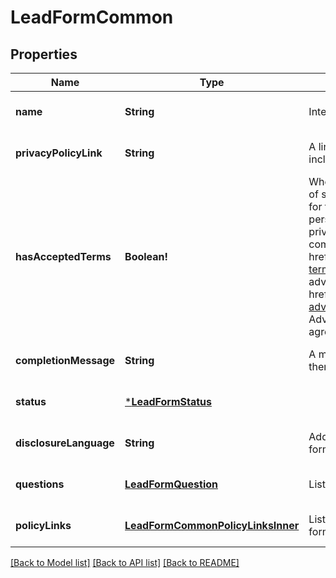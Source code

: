 # LeadFormCommon

## Properties
Name | Type | Description | Notes
------------ | ------------- | ------------- | -------------
**name** | **String** | Internal name of the lead form. | [optional] [default to null]
**privacyPolicyLink** | **String** | A link to the advertiser&#39;s privacy policy. This will be included in the lead form&#39;s disclosure language. | [optional] [default to null]
**hasAcceptedTerms** | **Boolean!** | Whether the advertiser has accepted Pinterest&#39;s terms of service for creating a lead ad.  By sending us TRUE for this parameter, you agree that (i) you will use any personal information received in compliance with the privacy policy you share with Pinterest, and (ii) you will comply with Pinterest&#39;s &lt;a href&#x3D;\&quot;https://policy.pinterest.com/en/lead-ad-terms\&quot;&gt;Lead Ad Terms&lt;/a&gt;. As a reminder, all advertising on Pinterest is subject to the &lt;a href&#x3D;\&quot;https://business.pinterest.com/en/pinterest-advertising-services-agreement/\&quot;&gt;Pinterest Advertising Services Agreement&lt;/a&gt; or an equivalent agreement as set forth on an IO | [optional] [default to null]
**completionMessage** | **String** | A message for people who complete the form to let them know what happens next. | [optional] [default to null]
**status** | [***LeadFormStatus**](LeadFormStatus.md) |  | [optional] [default to null]
**disclosureLanguage** | **String** | Additional disclosure language to be included in the lead form. | [optional] [default to null]
**questions** | [**LeadFormQuestion**](LeadFormQuestion.md) | List of questions to be displayed on the lead form. | [optional] [default to null]
**policyLinks** | [**LeadFormCommonPolicyLinksInner**](LeadFormCommon_policy_links_inner.md) | List of additional policy links to be displayed on the lead form. | [optional] [default to null]

[[Back to Model list]](../README.md#documentation-for-models) [[Back to API list]](../README.md#documentation-for-api-endpoints) [[Back to README]](../README.md)


